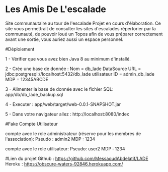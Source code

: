 # Les Amis De L'escalade
Site communautaire au tour de l'escalade
Projet en cours d'élaboration.
Ce site vous permettrait de consulter les sites d'escalades répertorier par la communauté, de pouvoir loué un Topos afin de vous préparer correctement avant une sortie, vous auriez aussi un espace personnel. 

#Déploiement

1 - Vérifier que vous avez bien Java 8 au minimum d'installé.

2 - Crée une base de donnée :
    Nom = db_lade
    DataSource URL = jdbc:postgresql://localhost:5432/db_lade
    utilisateur ID = admin_db_lade 
    MDP = 12345ABCDE
    
3 - Alimenter la base de donnée avec le fichier SQL:
    app/db/db_lade_backup.sql
    
4 - Executer : app/web/target/web-0.0.1-SNAPSHOT.jar
    
5 - Dans votre navigateur allez : http://localhost:8080/index

#Fake Compte Utilisateur

 compte avec le role administrateur (réserve pour les membres de l'association): 
    Pseudo : admin2
    MDP : 1234
    
 compte avec le role utilisateur:
    Pseudo: user2
    MDP : 1234
    
#Lien du projet
    Github : https://github.com/MessaoudAbdelatif/LADE
    Heroku : https://obscure-waters-92846.herokuapp.com/
 